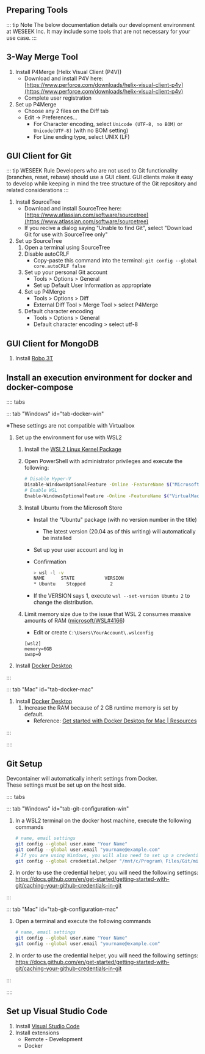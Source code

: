 ## Preparing Tools

::: tip Note
The below documentation details our development environment at WESEEK Inc.  It may include some tools
that are not necessary for your use case.
:::


## 3-Way Merge Tool

1. Install P4Merge (Helix Visual Client (P4V))
    * Download and install P4V here: [https://www.perforce.com/downloads/helix-visual-client-p4v](https://www.perforce.com/downloads/helix-visual-client-p4v)
    * Complete user registration
2. Set up P4Merge
    * Choose any 2 files on the Diff tab
    * Edit -&gt; Preferences...
        * For Character encoding, select `Unicode (UTF-8, no BOM)` or `Unicode(UTF-8)` (with no BOM setting)
        * For Line ending type, select UNIX (LF)

## GUI Client for Git

::: tip WESEEK Rule
Developers who are not used to Git functionality (branches, reset, rebase) should use a GUI client.
GUI clients make it easy to develop while keeping in mind the tree structure of the Git repository and
related considerations
:::

1. Install SourceTree
    * Download and install SourceTree here: [https://www.atlassian.com/software/sourcetree](https://www.atlassian.com/software/sourcetree)
    * If you recive a dialog saying "Unable to find Git", select "Download Git for use with SourceTree only"
2. Set up SourceTree
    1. Open a terminal using SourceTree
    2. Disable autoCRLF
        * Copy-paste this command into the terminal: `git config --global core.autoCRLF false`
    3. Set up your personal Git account
        * Tools &gt; Options &gt; General
        * Set up Default User Information as appropriate
    4. Set up P4Merge
        * Tools &gt; Options &gt; Diff
        * External Diff Tool &gt; Merge Tool &gt; select P4Merge
    5. Default character encoding
        * Tools &gt; Options &gt; General
        * Default character encoding &gt; select utf-8

## GUI Client for MongoDB

1. Install [Robo 3T](https://robomongo.org/download)




## Install an execution environment for docker and docker-compose

:::: tabs

::: tab "Windows" id="tab-docker-win"

※These settings are not compatible with Virtualbox

1. Set up the environment for use with WSL2
    1. Install the [WSL2 Linux Kernel Package](https://docs.microsoft.com/en-us/windows/wsl/install-manual#step-4---download-the-linux-kernel-update-package)
    1. Open PowerShell with administrator privileges and execute the following:

        ```bash
        # Disable Hyper-V
        Disable-WindowsOptionalFeature -Online -FeatureName $("Microsoft-Hyper-V")
        # Enable WSL
        Enable-WindowsOptionalFeature -Online -FeatureName $("VirtualMachinePlatform", "Microsoft-Windows-Subsystem-Linux")
        ```

    1. Install Ubuntu from the Microsoft Store
        * Install the "Ubuntu" package (with no version number in the title)
            * The latest version (20.04 as of this writing) will automatically be installed
        * Set up your user account and log in
        * Confirmation

            ```bash
            > wsl -l -v
            NAME      STATE           VERSION
            * Ubuntu    Stopped         2
            ```

        * If the VERSION says 1, execute `wsl --set-version Ubuntu 2` to change the distribution.
    1. Limit memory size due to the issue that WSL 2 consumes massive amounts of RAM ([microsoft/WSL#4166](https://github.com/microsoft/WSL/issues/4166))
        * Edit or create `C:\Users\YourAccount\.wslconfig`

        ```
        [wsl2]
        memory=6GB
        swap=0
        ```

1. Install [Docker Desktop](https://www.docker.com/products/docker-desktop)

:::

::: tab "Mac" id="tab-docker-mac"

1. Install [Docker Desktop](https://www.docker.com/products/docker-desktop)
    1. Increase the RAM because of 2 GB runtime memory is set by default.
        * Reference: [Get started with Docker Desktop for Mac | Resources](https://docs.docker.com/docker-for-mac/#resources)

:::

::::



## Git Setup

Devcontainer will automatically inherit settings from Docker.  
These settings must be set up on the host side.

:::: tabs

::: tab "Windows" id="tab-git-configuration-win"

1. In a WSL2 terminal on the docker host machine, execute the following commands

    ```bash
    # name, email settings
    git config --global user.name "Your Name"
    git config --global user.email "yourname@example.com"
    # If you are using Windows, you will also need to set up a credential helper for WSL to reference the local machines settings
    git config --global credential.helper "/mnt/c/Program\ Files/Git/mingw64/libexec/git-core/git-credential-manager.exe"
    ```

1. In order to use the credential helper, you will need the following settings:
    <https://docs.github.com/en/get-started/getting-started-with-git/caching-your-github-credentials-in-git>

:::

::: tab "Mac" id="tab-git-configuration-mac"

1. Open a terminal and execute the following commands

    ```bash
    # name, email settings
    git config --global user.name "Your Name"
    git config --global user.email "yourname@example.com"
    ```

1. In order to use the credential helper, you will need the following settings:
    <https://docs.github.com/en/get-started/getting-started-with-git/caching-your-github-credentials-in-git>

:::

::::



## Set up Visual Studio Code

1. Install [Visual Studio Code](https://code.visualstudio.com/download)
2. Install extensions
    * Remote - Development
    * Docker

